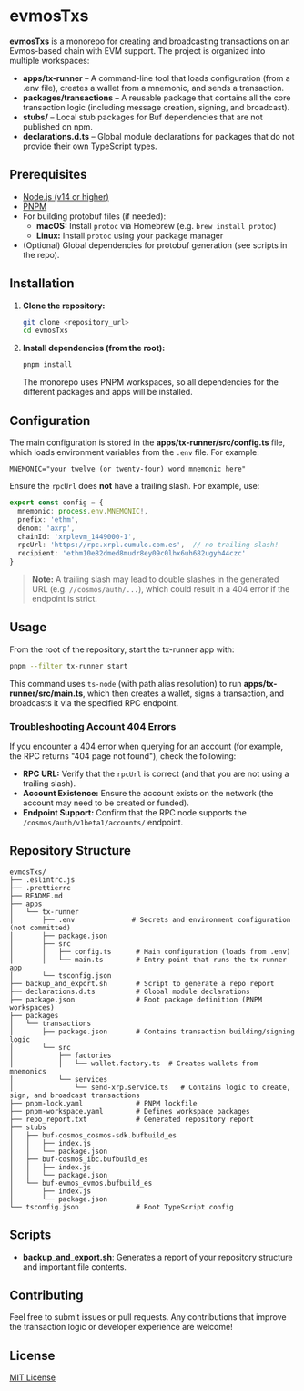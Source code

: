 # evmosTxs

**evmosTxs** is a monorepo for creating and broadcasting transactions on an Evmos-based chain with EVM support. The project is organized into multiple workspaces:

- **apps/tx-runner** – A command-line tool that loads configuration (from a .env file), creates a wallet from a mnemonic, and sends a transaction.
- **packages/transactions** – A reusable package that contains all the core transaction logic (including message creation, signing, and broadcast).
- **stubs/** – Local stub packages for Buf dependencies that are not published on npm.
- **declarations.d.ts** – Global module declarations for packages that do not provide their own TypeScript types.

## Prerequisites

- [Node.js (v14 or higher)](https://nodejs.org/)
- [PNPM](https://pnpm.io/)
- For building protobuf files (if needed):  
  - **macOS:** Install `protoc` via Homebrew (e.g. `brew install protoc`)  
  - **Linux:** Install `protoc` using your package manager
- (Optional) Global dependencies for protobuf generation (see scripts in the repo).

## Installation

1. **Clone the repository:**

   ```bash
   git clone <repository_url>
   cd evmosTxs
   ```

2. **Install dependencies (from the root):**

   ```bash
   pnpm install
   ```

   The monorepo uses PNPM workspaces, so all dependencies for the different packages and apps will be installed.

## Configuration

The main configuration is stored in the **apps/tx-runner/src/config.ts** file, which loads environment variables from the `.env` file. For example:

```env
MNEMONIC="your twelve (or twenty-four) word mnemonic here"
```

Ensure the `rpcUrl` does **not** have a trailing slash. For example, use:

```ts
export const config = {
  mnemonic: process.env.MNEMONIC!,
  prefix: 'ethm',
  denom: 'axrp',
  chainId: 'xrplevm_1449000-1',
  rpcUrl: 'https://rpc.xrpl.cumulo.com.es',  // no trailing slash!
  recipient: 'ethm10e82dmed8mudr8ey09c0lhx6uh682ugyh44czc'
}
```

> **Note:** A trailing slash may lead to double slashes in the generated URL (e.g. `//cosmos/auth/...`), which could result in a 404 error if the endpoint is strict.

## Usage

From the root of the repository, start the tx-runner app with:

```bash
pnpm --filter tx-runner start
```

This command uses `ts-node` (with path alias resolution) to run **apps/tx-runner/src/main.ts**, which then creates a wallet, signs a transaction, and broadcasts it via the specified RPC endpoint.

### Troubleshooting Account 404 Errors

If you encounter a 404 error when querying for an account (for example, the RPC returns "404 page not found"), check the following:
- **RPC URL:** Verify that the `rpcUrl` is correct (and that you are not using a trailing slash).
- **Account Existence:** Ensure the account exists on the network (the account may need to be created or funded).
- **Endpoint Support:** Confirm that the RPC node supports the `/cosmos/auth/v1beta1/accounts/` endpoint.

## Repository Structure

```text
evmosTxs/
├── .eslintrc.js
├── .prettierrc
├── README.md
├── apps
│   └── tx-runner
│       ├── .env              # Secrets and environment configuration (not committed)
│       ├── package.json
│       ├── src
│       │   ├── config.ts      # Main configuration (loads from .env)
│       │   └── main.ts        # Entry point that runs the tx-runner app
│       └── tsconfig.json
├── backup_and_export.sh       # Script to generate a repo report
├── declarations.d.ts          # Global module declarations
├── package.json               # Root package definition (PNPM workspaces)
├── packages
│   └── transactions
│       ├── package.json       # Contains transaction building/signing logic
│       └── src
│           ├── factories
│           │   └── wallet.factory.ts  # Creates wallets from mnemonics
│           └── services
│               └── send-xrp.service.ts   # Contains logic to create, sign, and broadcast transactions
├── pnpm-lock.yaml             # PNPM lockfile
├── pnpm-workspace.yaml        # Defines workspace packages
├── repo_report.txt            # Generated repository report
├── stubs
│   ├── buf-cosmos_cosmos-sdk.bufbuild_es
│   │   ├── index.js
│   │   └── package.json
│   ├── buf-cosmos_ibc.bufbuild_es
│   │   ├── index.js
│   │   └── package.json
│   └── buf-evmos_evmos.bufbuild_es
│       ├── index.js
│       └── package.json
└── tsconfig.json              # Root TypeScript config
```

## Scripts

- **backup_and_export.sh**: Generates a report of your repository structure and important file contents.

## Contributing

Feel free to submit issues or pull requests. Any contributions that improve the transaction logic or developer experience are welcome!

## License

[MIT License](LICENSE)